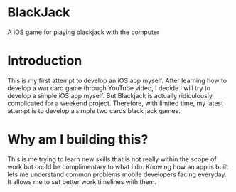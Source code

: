# BlackJack
A iOS game for playing blackjack with the computer

# Introduction
This is my first attempt to develop an iOS app myself. After learning how to develop a war card game through YouTube video, I decide I will try to develop a simple iOS app myself. But Blackjack is actually ridiculously complicated for a weekend project. Therefore, with limited time, my latest attempt is to develop a simple two cards black jack games. 

# Why am I building this?
This is me trying to learn new skills that is not really within the scope of work but could be complimentary to what I do. Knowing how an app is built lets me understand common problems mobile developers facing everyday. It allows me to set better work timelines with them. 

